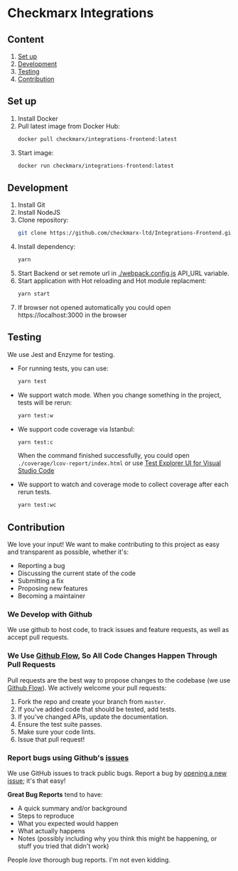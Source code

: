 # Checkmarx Integrations

## Content

1. [Set up](#Set-up)
2. [Development](#development)
3. [Testing](#testing)
4. [Contribution](#contribution)

## Set up

1. Install Docker
2. Pull latest image from Docker Hub:
    ```sh
    docker pull checkmarx/integrations-frontend:latest
    ```
3. Start image:
    ```sh
    docker run checkmarx/integrations-frontend:latest
    ```

## Development

1. Install Git
2. Install NodeJS
3. Clone repository:
    ```sh
    git clone https://github.com/checkmarx-ltd/Integrations-Frontend.git
    ```
4. Install dependency:
    ```sh
    yarn
    ```
5. Start Backend or set remote url in [./webpack.config.js](./webpack.config.js) API_URL variable.
6. Start application with Hot reloading and Hot module replacment:
    ```sh
    yarn start
    ```
7. If browser not opened automatically you could open https://localhost:3000 in the browser

## Testing

We use Jest and Enzyme for testing.

-   For running tests, you can use:
    ```sh
    yarn test
    ```
-   We support watch mode. When you change something in the project, tests will be rerun:
    ```sh
    yarn test:w
    ```
-   We support code coverage via Istanbul:

    ```sh
    yarn test:c
    ```

    When the command finished successfully, you could open `./coverage/lcov-report/index.html` or use [Test Explorer UI for Visual Studio Code](https://marketplace.visualstudio.com/items?itemName=hbenl.vscode-test-explorer)

-   We support to watch and coverage mode to collect coverage after each rerun tests.
    ```sh
    yarn test:wc
    ```

## Contribution

We love your input! We want to make contributing to this project as easy and transparent as possible, whether it's:

-   Reporting a bug
-   Discussing the current state of the code
-   Submitting a fix
-   Proposing new features
-   Becoming a maintainer

### We Develop with Github

We use github to host code, to track issues and feature requests, as well as accept pull requests.

### We Use [Github Flow](https://guides.github.com/introduction/flow/index.html), So All Code Changes Happen Through Pull Requests

Pull requests are the best way to propose changes to the codebase (we use [Github Flow](https://guides.github.com/introduction/flow/index.html)). We actively welcome your pull requests:

1. Fork the repo and create your branch from `master`.
2. If you've added code that should be tested, add tests.
3. If you've changed APIs, update the documentation.
4. Ensure the test suite passes.
5. Make sure your code lints.
6. Issue that pull request!

### Report bugs using Github's [issues](https://github.com/checkmarx-ltd/Integrations-Frontend/issues)

We use GitHub issues to track public bugs. Report a bug by [opening a new issue](https://github.com/checkmarx-ltd/Integrations-Frontend/issues/new); it's that easy!

**Great Bug Reports** tend to have:

-   A quick summary and/or background
-   Steps to reproduce
-   What you expected would happen
-   What actually happens
-   Notes (possibly including why you think this might be happening, or stuff you tried that didn't work)

People _love_ thorough bug reports. I'm not even kidding.
